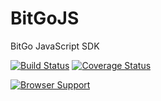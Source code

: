 BitGoJS
=======

BitGo JavaScript SDK

[![Build Status](https://travis-ci.org/BitGo/BitGoJS.png?branch=master)](https://travis-ci.org/BitGo/BitGoJS) [![Coverage Status](https://coveralls.io/repos/BitGo/BitGoJS/badge.png)](https://coveralls.io/r/BitGo/BitGoJS)

[![Browser Support](https://ci.testling.com/BitGo/BitGoJS.png)](https://ci.testling.com/BitGo/BitGoJS)


